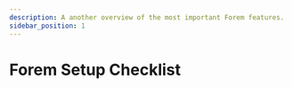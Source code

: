 ```yaml
---
description: A another overview of the most important Forem features.
sidebar_position: 1
---
```


# Forem Setup Checklist
